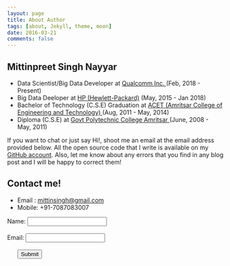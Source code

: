 ```yaml
---
layout: page 
title: About Author
tags: [about, Jekyll, theme, moon]
date: 2016-03-21
comments: false
---
```

    
<!-- <center><a href="http://taylantatli.github.io/Moon"><b>Moon</b></a> is a minimal, one column jekyll theme.</center> -->

## Mittinpreet Singh Nayyar
* Data Scientist/Big Data Developer at <a href='https://www.qualcomm.com/company/about'>Qualcomm Inc. </a>(Feb, 2018 - Present)
* Big Data Deeloper at <a href= 'https://www8.hp.com/in/en/hp-information/index.html'>HP (Hewlett-Packard)</a> (May, 2015 - Jan 2018)  
* Bachelor of Technology (C.S.E) Graduation at <a href='https://www.acetamritsar.ac.in/'> ACET (Amritsar College of Engineering and Technology) </a>(Aug, 2011 - May, 2014) 
* Diploma (C.S.E) at <a href='http://www.gpamritsar.org/'> Govt Polytechnic College Amritsar </a> (June, 2008 - May, 2011)

If you want to chat or just say Hi!, shoot me an email at the email address provided below. All the open source code that I write is available on my <a href='https://github.com/Mittin-Singh'>GitHub account</a>. Also, let me know about any errors that you find in any blog post and I will be happy to correct them!

## Contact me!

* Email : mittinsingh@gmail.com
* Mobile: +91-7087083007


<form action="https://formspree.io/mittinsingh@gmail.com" method="POST">
  Name: <input type="text" name="name"><br><br>
  Email: <input type="email" name="_replyto"><br><br>
  &nbsp;&nbsp;&nbsp;&nbsp;&nbsp;&nbsp;<input type="submit" value="Submit">
</form>
